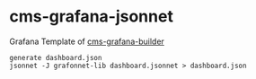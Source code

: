 # cms-grafana-jsonnet

Grafana Template of [cms-grafana-builder](https://github.com/sunny0826/cms-grafana-builder)

```shell
generate dashboard.json 
jsonnet -J grafonnet-lib dashboard.jsonnet > dashboard.json
```